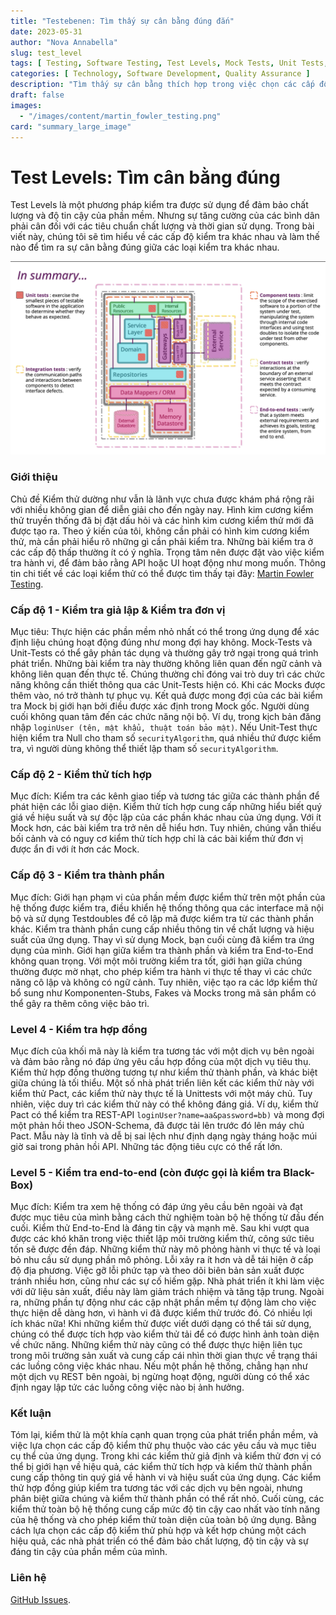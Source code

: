 ```yaml
---
title: "Testebenen: Tìm thấy sự cân bằng đúng đắn"
date: 2023-05-31
author: "Nova Annabella"
slug: test_level
tags: [ Testing, Software Testing, Test Levels, Mock Tests, Unit Tests, Integration Tests, Component Tests, Contract Tests, End-to-End Tests ]
categories: [ Technology, Software Development, Quality Assurance ]
description: "Tìm thấy sự cân bằng thích hợp trong việc chọn các cấp độ kiểm thử phù hợp cho phần mềm."
draft: false
images:
  - "/images/content/martin_fowler_testing.png"
card: "summary_large_image"
---
```



# Test Levels: Tìm cân bằng đúng

Test Levels là một phương pháp kiểm tra được sử dụng để đảm bảo chất lượng và độ tin cậy của phần mềm. Nhưng sự tăng cường của các bình dân phải cân đối với các tiêu chuẩn chất lượng và thời gian sử dụng. Trong bài viết này, chúng tôi sẽ tìm hiểu về các cấp độ kiểm tra khác nhau và làm thế nào để tìm ra sự cân bằng đúng giữa các loại kiểm tra khác nhau.

[![testebenen](/images/content/martin_fowler_testing.png)](https://martinfowler.com/articles/microservice-testing/)

### Giới thiệu

Chủ đề Kiểm thử dường như vẫn là lãnh vực chưa được khám phá rộng rãi với nhiều không gian để diễn giải cho đến ngày
nay. Hình kim cương kiểm thử truyền thống đã bị đặt dấu hỏi và các hình kim cương kiểm thử mới đã được tạo ra. Theo ý
kiến của tôi, không cần phải có hình kim cương kiểm thử, mà cần phải hiểu rõ những gì cần phải kiểm tra. Những bài kiểm
tra ở các cấp độ thấp thường ít có ý nghĩa. Trọng tâm nên được đặt vào việc kiểm tra hành vi, để đảm bảo rằng API hoặc
UI hoạt động như mong muốn. Thông tin chi tiết về các loại kiểm thử có thể được tìm thấy tại đây: [Martin Fowler
Testing](https://martinfowler.com/articles/microservice-testing/).

### Cấp độ 1 - Kiểm tra giả lập & Kiểm tra đơn vị

Mục tiêu: Thực hiện các phần mềm nhỏ nhất có thể trong ứng dụng để xác định liệu chúng hoạt động đúng như mong đợi hay
không. Mock-Tests và Unit-Tests có thể gây phản tác dụng và thường gây trở ngại trong quá trình phát triển. Những bài
kiểm tra này thường không liên quan đến ngữ cảnh và không liên quan đến thực tế. Chúng thường chỉ đóng vai trò duy trì
các chức năng không cần thiết thông qua các Unit-Tests hiện có. Khi các Mocks được thêm vào, nó trở thành tự phục vụ.
Kết quả được mong đợi của các bài kiểm tra Mock bị giới hạn bởi điều được xác định trong Mock gốc. Người dùng cuối không
quan tâm đến các chức năng nội bộ. Ví dụ, trong kịch bản đăng nhập `loginUser (tên, mật khẩu, thuật toán bảo mật)`. Nếu
Unit-Test thực hiện kiểm tra Null cho tham số `securityAlgorithm`, quá nhiều thứ được kiểm tra, vì người dùng không thể
thiết lập tham số `securityAlgorithm`.

### Cấp độ 2 - Kiểm thử tích hợp

Mục đích: Kiểm tra các kênh giao tiếp và tương tác giữa các thành phần để phát hiện các lỗi giao diện. Kiểm thử tích
hợp cung cấp những hiểu biết quý giá về hiệu suất và sự độc lập của các phần khác nhau của ứng dụng. Với ít Mock hơn,
các bài kiểm tra trở nên dễ hiểu hơn. Tuy nhiên, chúng vẫn thiếu bối cảnh và có nguy cơ kiểm thử tích hợp chỉ là các bài
kiểm thử đơn vị được ẩn đi với ít hơn các Mock.

### Cấp độ 3 - Kiểm tra thành phần

Mục đích: Giới hạn phạm vi của phần mềm được kiểm thử trên một phần của hệ thống được kiểm tra, điều khiển hệ thống
thông qua các interface mã nội bộ và sử dụng Testdoubles để cô lập mã được kiểm tra từ các thành phần khác.  Kiểm tra
thành phần cung cấp nhiều thông tin về chất lượng và hiệu suất của ứng dụng. Thay vì sử dụng Mock, bạn cuối cùng đã kiểm
tra ứng dụng của mình. Giới hạn giữa kiểm tra thành phần và kiểm tra End-to-End không quan trọng. Với một môi trường
kiểm tra tốt, giới hạn giữa chúng thường được mờ nhạt, cho phép kiểm tra hành vi thực tế thay vì các chức năng cô lập và
không có ngữ cảnh. Tuy nhiên, việc tạo ra các lớp kiểm thử bổ sung như Komponenten-Stubs, Fakes và Mocks trong mã sản
phẩm có thể gây ra thêm công việc bảo trì.

### Level 4 - Kiểm tra hợp đồng

Mục đích của khối mã này là kiểm tra tương tác với một dịch vụ bên ngoài và đảm bảo rằng nó đáp ứng yêu cầu hợp đồng của
một dịch vụ tiêu thụ. Kiểm thử hợp đồng thường tương tự như kiểm thử thành phần, và khác biệt giữa chúng là tối thiểu.
Một số nhà phát triển liên kết các kiểm thử này với kiểm thử Pact, các kiểm thử này thực tế là Unittests với một máy
chủ. Tuy nhiên, việc duy trì các kiểm thử này có thể không đáng giá. Ví dụ, kiểm thử Pact có thể kiểm tra REST-API
`loginUser?name=aa&password=bb)` và mong đợi một phản hồi theo JSON-Schema, đã được tải lên trước đó lên máy chủ Pact.
Mẫu này là tĩnh và dễ bị sai lệch như định dạng ngày tháng hoặc múi giờ sai trong phản hồi API. Những tác động tiêu cực
có thể rất lớn.

### Level 5 - Kiểm tra end-to-end (còn được gọi là kiểm tra Black-Box)

Mục đích: Kiểm tra xem hệ thống có đáp ứng yêu cầu bên ngoài và đạt được mục tiêu của mình bằng cách thử nghiệm toàn bộ
hệ thống từ đầu đến cuối. Kiểm thử End-to-End là đáng tin cậy và mạnh mẽ. Sau khi vượt qua được các khó khăn trong việc
thiết lập môi trường kiểm thử, công sức tiêu tốn sẽ được đền đáp. Những kiểm thử này mô phỏng hành vi thực tế và loại bỏ
nhu cầu sử dụng phần mô phỏng. Lỗi xảy ra ít hơn và dễ tái hiện ở cấp độ địa phương. Việc gỡ lỗi phức tạp và theo dõi
biên bản sản xuất được tránh nhiều hơn, cũng như các sự cố hiếm gặp. Nhà phát triển ít khi làm việc với dữ liệu sản
xuất, điều này làm giảm trách nhiệm và tăng tập trung. Ngoài ra, những phần tự động như các cập nhật phần mềm tự động
làm cho việc thực hiện dễ dàng hơn, vì hành vi đã được kiểm thử trước đó. Có nhiều lợi ích khác nữa! Khi những kiểm thử
được viết dưới dạng có thể tái sử dụng, chúng có thể được tích hợp vào kiểm thử tải để có được hình ảnh toàn diện về
chức năng. Những kiểm thử này cũng có thể được thực hiện liên tục trong môi trường sản xuất và cung cấp cái nhìn thời
gian thực về trạng thái các luồng công việc khác nhau. Nếu một phần hệ thống, chẳng hạn như một dịch vụ REST bên ngoài,
bị ngừng hoạt động, người dùng có thể xác định ngay lập tức các luồng công việc nào bị ảnh hưởng.

### Kết luận

Tóm lại, kiểm thử là một khía cạnh quan trọng của phát triển phần mềm, và việc lựa chọn các cấp độ kiểm thử phụ thuộc
vào các yêu cầu và mục tiêu cụ thể của ứng dụng. Trong khi các kiểm thử giả định và kiểm thử đơn vị có thể bị giới hạn
về hiệu quả, các kiểm thử tích hợp và kiểm thử thành phần cung cấp thông tin quý giá về hành vi và hiệu suất của ứng
dụng. Các kiểm thử hợp đồng giúp kiểm tra tương tác với các dịch vụ bên ngoài, nhưng phân biệt giữa chúng và kiểm thử
thành phần có thể rất nhỏ. Cuối cùng, các kiểm thử toàn bộ hệ thống cung cấp mức độ tin cậy cao nhất vào tính năng của
hệ thống và cho phép kiểm thử toàn diện của toàn bộ ứng dụng. Bằng cách lựa chọn các cấp độ kiểm thử phù hợp và kết hợp
chúng một cách hiệu quả, các nhà phát triển có thể đảm bảo chất lượng, độ tin cậy và sự đáng tin cậy của phần mềm của
mình.

### Liên hệ

[GitHub Issues](https://github.com/NovaAnnabella/the_unspoken/issues/new/choose).
